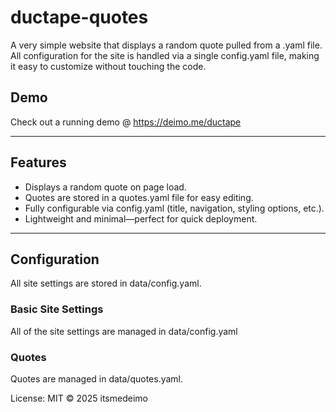 # ductape-quotes

A very simple website that displays a random quote pulled from a .yaml file.  
All configuration for the site is handled via a single config.yaml file, making it easy to customize without touching the code.

## Demo
Check out a running demo @
https://deimo.me/ductape

---

## Features

- Displays a random quote on page load.
- Quotes are stored in a quotes.yaml file for easy editing.
- Fully configurable via config.yaml (title, navigation, styling options, etc.).
- Lightweight and minimal—perfect for quick deployment.

---
## Configuration  
All site settings are stored in data/config.yaml.  
### Basic Site Settings
All of the site settings are managed in data/config.yaml
### Quotes  
Quotes are managed in data/quotes.yaml.  

License: MIT © 2025 itsmedeimo